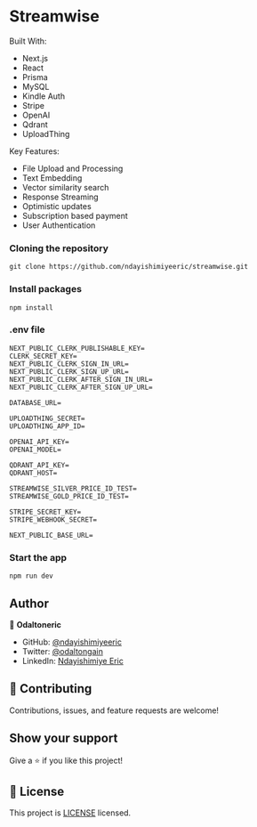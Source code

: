 # Streamwise

Built With:

- Next.js
- React
- Prisma
- MySQL
- Kindle Auth
- Stripe
- OpenAI
- Qdrant
- UploadThing

Key Features:

- File Upload and Processing
- Text Embedding
- Vector similarity search
- Response Streaming
- Optimistic updates
- Subscription based payment
- User Authentication

### Cloning the repository

```shell
git clone https://github.com/ndayishimiyeeric/streamwise.git
```

### Install packages

```shell
npm install
```

### .env file


```shell
NEXT_PUBLIC_CLERK_PUBLISHABLE_KEY=
CLERK_SECRET_KEY=
NEXT_PUBLIC_CLERK_SIGN_IN_URL=
NEXT_PUBLIC_CLERK_SIGN_UP_URL=
NEXT_PUBLIC_CLERK_AFTER_SIGN_IN_URL=
NEXT_PUBLIC_CLERK_AFTER_SIGN_UP_URL=

DATABASE_URL=

UPLOADTHING_SECRET=
UPLOADTHING_APP_ID=

OPENAI_API_KEY=
OPENAI_MODEL=

QDRANT_API_KEY=
QDRANT_HOST=

STREAMWISE_SILVER_PRICE_ID_TEST=
STREAMWISE_GOLD_PRICE_ID_TEST=

STRIPE_SECRET_KEY=
STRIPE_WEBHOOK_SECRET=

NEXT_PUBLIC_BASE_URL=
```

### Start the app

```shell
npm run dev
```

## Author

👤 **Odaltoneric**

- GitHub: [@ndayishimiyeeric](https://github.com/ndayishimiyeeric)
- Twitter: [@odaltongain](https://twitter.com/odaltongain)
- LinkedIn: [Ndayishimiye Eric](https://linkedin.com/in/nderic)

## 🤝 Contributing

Contributions, issues, and feature requests are welcome!

## Show your support

Give a ⭐️ if you like this project!

## 📝 License

This project is [LICENSE](./LICENSE) licensed.
